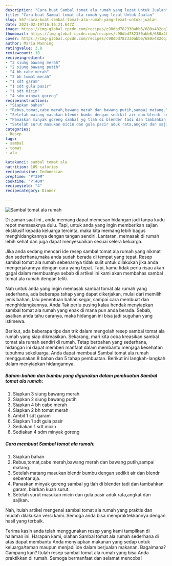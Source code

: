 ```yaml
---
description: "Cara buat Sambal tomat ala rumah yang lezat Untuk Jualan"
title: "Cara buat Sambal tomat ala rumah yang lezat Untuk Jualan"
slug: 567-cara-buat-sambal-tomat-ala-rumah-yang-lezat-untuk-jualan
date: 2021-02-19T16:16:21.647Z
image: https://img-global.cpcdn.com/recipes/c98dbd782330abb6/680x482cq70/sambal-tomat-ala-rumah-foto-resep-utama.jpg
thumbnail: https://img-global.cpcdn.com/recipes/c98dbd782330abb6/680x482cq70/sambal-tomat-ala-rumah-foto-resep-utama.jpg
cover: https://img-global.cpcdn.com/recipes/c98dbd782330abb6/680x482cq70/sambal-tomat-ala-rumah-foto-resep-utama.jpg
author: Maria Manning
ratingvalue: 3.8
reviewcount: 10
recipeingredient:
- "3 siung bawang merah"
- "2 siung bawang putih"
- "4 bh cabe merah"
- "2 bh tomat merah"
- "1 sdt garam"
- "1 sdt gula pasir"
- "1 sdt micin"
- "4 sdm minyak goreng"
recipeinstructions:
- "Siapkan bahan"
- "Rebus,tomat,cabe merah,bawang merah dan bawang putih,sampai matang."
- "Setelah matang masukan blendr bumbu dengan sedikit air dan blendr sebentar aja."
- "Panaskan minyak goreng sambal yg tlah di blender tadi dan tambahkan garam, biarkan kuah surut."
- "Setelah surut masukan micin dan gula pasir aduk rata,angkat dan sajikan."
categories:
- Resep
tags:
- sambal
- tomat
- ala

katakunci: sambal tomat ala 
nutrition: 109 calories
recipecuisine: Indonesian
preptime: "PT39M"
cooktime: "PT40M"
recipeyield: "4"
recipecategory: Dinner

---
```



![Sambal tomat ala rumah](https://img-global.cpcdn.com/recipes/c98dbd782330abb6/680x482cq70/sambal-tomat-ala-rumah-foto-resep-utama.jpg)

Di zaman  saat ini , anda memang dapat memesan hidangan jadi tanpa kudu repot memasaknya dulu. Tapi, untuk anda yang ingin memberikan sajian eksklusif kepada keluarga tercinta, maka kita memang lebih bagus menghidangkannya dengan tangan sendiri. Lantaran, memasak di rumah lebih sehat dan juga dapat menyesuaikan sesuai selera keluarga.

Jika anda sedang mencari ide resep sambal tomat ala rumah yang nikmat dan sederhana,maka anda sudah berada di tempat yang tepat. Resep sambal tomat ala rumah  sebenarnya tidak sulit untuk dilakukan jika anda mengerjakannya dengan cara yang tepat. Tapi, kamu tidak perlu risau akan gagal dalam membuatnya 
sebab di artikel ini kami akan membahas sambal tomat ala rumah dengan teliti.  



Nah untuk anda yang ingin memasak sambal tomat ala rumah yang sederhana, ada beberapa tahap yang dapat dikerjakan, mulai dari memilih jenis bahan, lalu penentuan bahan segar, sampai cara membuat dan menghidangkannya. Anda Tak perlu pusing kalau hendak menyiapkan sambal tomat ala rumah yang enak di mana pun anda berada. Sebab, asalkan anda  tahu caranya, maka hidangan ini bisa jadi suguhan yang istimewa.

Berikut, ada beberapa tips dan trik dalam mengolah resep sambal tomat ala rumah yang siap dikreasikan. Sekarang, mari kita coba kreasikan sambal tomat ala rumah sendiri di rumah. Tetap berbahan yang sederhana, hidangan ini dapat memberi manfaat dalam membantu menjaga kesehatan tubuhmu sekeluarga. Anda dapat membuat Sambal tomat ala rumah menggunakan 8 bahan dan 5 tahap pembuatan. Berikut ini langkah-langkah dalam menyiapkan hidangannya.

<!--inarticleads1-->

##### Bahan-bahan dan bumbu yang digunakan dalam pembuatan Sambal tomat ala rumah:

1. Siapkan 3 siung bawang merah
1. Siapkan 2 siung bawang putih
1. Siapkan 4 bh cabe merah
1. Siapkan 2 bh tomat merah
1. Ambil 1 sdt garam
1. Siapkan 1 sdt gula pasir
1. Sediakan 1 sdt micin
1. Sediakan 4 sdm minyak goreng




<!--inarticleads2-->

##### Cara membuat Sambal tomat ala rumah:

1. Siapkan bahan
1. Rebus,tomat,cabe merah,bawang merah dan bawang putih,sampai matang.
1. Setelah matang masukan blendr bumbu dengan sedikit air dan blendr sebentar aja.
1. Panaskan minyak goreng sambal yg tlah di blender tadi dan tambahkan garam, biarkan kuah surut.
1. Setelah surut masukan micin dan gula pasir aduk rata,angkat dan sajikan.




Nah, itulah artikel mengenai  sambal tomat ala rumah  yang praktis dan mudah dilakukan versi kami. Semoga anda bisa mempraktekkannya dengan hasil yang terbaik. 

Terima kasih anda telah menggunakan resep yang kami tampilkan di halaman ini. Harapan kami, olahan  Sambal tomat ala rumah sederhana di atas dapat membantu Anda menyiapkan makanan yang sedap untuk keluarga/teman maupun menjadi ide dalam berjualan makanan. Bagaimana? Gampang kan? Itulah resep sambal tomat ala rumah yang bisa Anda praktikkan di rumah. Semoga bermanfaat dan selamat mencoba!

